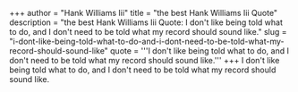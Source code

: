 +++
author = "Hank Williams Iii"
title = "the best Hank Williams Iii Quote"
description = "the best Hank Williams Iii Quote: I don't like being told what to do, and I don't need to be told what my record should sound like."
slug = "i-dont-like-being-told-what-to-do-and-i-dont-need-to-be-told-what-my-record-should-sound-like"
quote = '''I don't like being told what to do, and I don't need to be told what my record should sound like.'''
+++
I don't like being told what to do, and I don't need to be told what my record should sound like.
